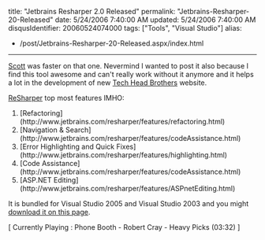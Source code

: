 title: "Jetbrains Resharper 2.0 Released"
permalink: "Jetbrains-Resharper-20-Released"
date: 5/24/2006 7:40:00 AM
updated: 5/24/2006 7:40:00 AM
disqusIdentifier: 20060524074000
tags: ["Tools", "Visual Studio"]
alias:
 - /post/Jetbrains-Resharper-20-Released.aspx/index.html
---
[Scott](/scottgu/archive/2006/05/22/Resharper-2.0-Released.aspx) was faster on that one. Nevermind I wanted to post it also because I find this tool awesome and can't really work without it anymore and it helps a lot in the development of new [Tech Head Brothers](http://www.techheadbrothers.com) website.

[ReSharper](http://www.jetbrains.com/resharper/) top most features IMHO:
<!-- more -->

<ol>
<li>[Refactoring](http://www.jetbrains.com/resharper/features/refactoring.html) 
<li>[Navigation & Search](http://www.jetbrains.com/resharper/features/codeAssistance.html) 
<li>[Error Highlighting and Quick Fixes](http://www.jetbrains.com/resharper/features/highlighting.html) 
<li>[Code Assistance](http://www.jetbrains.com/resharper/features/codeAssistance.html) 
<li>[ASP.NET Editing](http://www.jetbrains.com/resharper/features/ASPnetEditing.html)</li></li></li></li></li></ol>


It is bundled for Visual Studio 2005 and Visual Studio 2003 and you might [download it on this page](http://www.jetbrains.com/resharper/download/).

[ Currently Playing : Phone Booth - Robert Cray - Heavy Picks (03:32) ]
